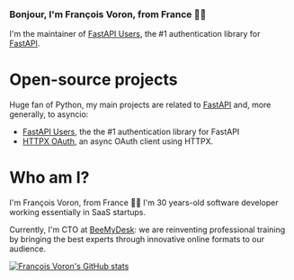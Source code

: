 ### Bonjour, I'm François Voron, from France 🥖🧀

I'm the maintainer of [FastAPI Users](https://github.com/frankie567/fastapi-users), the #1 authentication library for [FastAPI](https://github.com/tiangolo/fastapi).

# Open-source projects

Huge fan of Python, my main projects are related to [FastAPI](https://github.com/tiangolo/fastapi) and, more generally, to asyncio:

* [FastAPI Users](https://github.com/frankie567/fastapi-users), the the #1 authentication library for FastAPI
* [HTTPX OAuth](https://github.com/frankie567/httpx-oauth), an async OAuth client using HTTPX.

# Who am I?

I'm François Voron, from France 🥖🧀 I'm 30 years-old software developer working essentially in SaaS startups.

Currently, I'm CTO at [BeeMyDesk](https://www.beemydesk.com): we are reinventing professional training by bringing the best experts through innovative online formats to our audience.

[![François Voron's GitHub stats](https://github-readme-stats.vercel.app/api?username=frankie567&count_private=true&show_icons=true&theme=dark)](https://github.com/frankie567)

